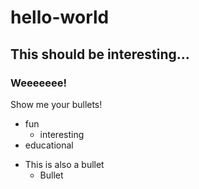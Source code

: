 # hello-world
## This should be interesting...
### Weeeeeee!

Show me your bullets!
- fun
  * interesting
- educational

* This is also a bullet
  - Bullet
